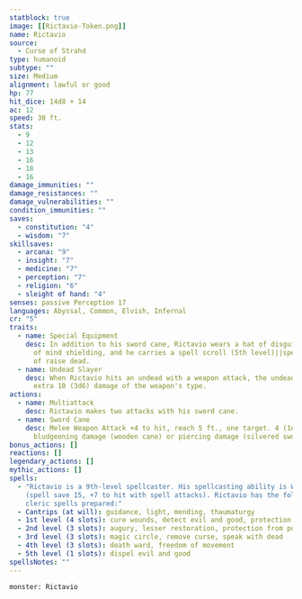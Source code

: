 ```yaml
---
statblock: true
image: [[Rictavio-Token.png]]
name: Rictavio
source:
  - Curse of Strahd
type: humanoid
subtype: ""
size: Medium
alignment: lawful or good
hp: 77
hit_dice: 14d8 + 14
ac: 12
speed: 30 ft.
stats:
  - 9
  - 12
  - 13
  - 16
  - 18
  - 16
damage_immunities: ""
damage_resistances: ""
damage_vulnerabilities: ""
condition_immunities: ""
saves:
  - constitution: "4"
  - wisdom: "7"
skillsaves:
  - arcana: "9"
  - insight: "7"
  - medicine: "7"
  - perception: "7"
  - religion: "6"
  - sleight of hand: "4"
senses: passive Perception 17
languages: Abyssal, Common, Elvish, Infernal
cr: "5"
traits:
  - name: Special Equipment
    desc: In addition to his sword cane, Rictavio wears a hat of disguise and a ring
      of mind shielding, and he carries a spell scroll (5th level)||spell scroll
      of raise dead.
  - name: Undead Slayer
    desc: When Rictavio hits an undead with a weapon attack, the undead takes an
      extra 10 (3d6) damage of the weapon's type.
actions:
  - name: Multiattack
    desc: Rictavio makes two attacks with his sword cane.
  - name: Sword Cane
    desc: Melee Weapon Attack +4 to hit, reach 5 ft., one target. 4 (1d6 + 1)
      bludgeoning damage (wooden cane) or piercing damage (silvered sword).
bonus_actions: []
reactions: []
legendary_actions: []
mythic_actions: []
spells:
  - "Rictavio is a 9th-level spellcaster. His spellcasting ability is Wisdom
    (spell save 15, +7 to hit with spell attacks). Rictavio has the following
    cleric spells prepared:"
  - Cantrips (at will): guidance, light, mending, thaumaturgy
  - 1st level (4 slots): cure wounds, detect evil and good, protection from evil and good, sanctuary
  - 2nd level (3 slots): augury, lesser restoration, protection from poison
  - 3rd level (3 slots): magic circle, remove curse, speak with dead
  - 4th level (3 slots): death ward, freedom of movement
  - 5th level (1 slots): dispel evil and good
spellsNotes: ""
---
```


```statblock
monster: Rictavio
```
